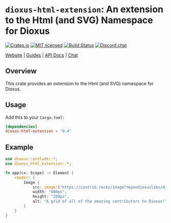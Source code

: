 # `dioxus-html-extension`: An extension to the Html (and SVG) Namespace for Dioxus

[![Crates.io][crates-badge]][crates-url]
[![MIT licensed][mit-badge]][mit-url]
[![Build Status][actions-badge]][actions-url]
[![Discord chat][discord-badge]][discord-url]

[crates-badge]: https://img.shields.io/crates/v/dioxus-html-extension.svg
[crates-url]: https://crates.io/crates/dioxus-html-extension
[mit-badge]: https://img.shields.io/badge/license-MIT-blue.svg
[mit-url]: https://github.com/dioxuslabs/dioxus/blob/master/LICENSE
[actions-badge]: https://github.com/dioxuslabs/dioxus/actions/workflows/main.yml/badge.svg
[actions-url]: https://github.com/dioxuslabs/dioxus/actions?query=workflow%3ACI+branch%3Amaster
[discord-badge]: https://img.shields.io/discord/899851952891002890.svg?logo=discord&style=flat-square
[discord-url]: https://discord.gg/XgGxMSkvUM

[Website](https://dioxuslabs.com) |
[Guides](https://dioxuslabs.com/learn/0.4/) |
[API Docs](https://docs.rs/dioxus-html-extension/latest/dioxus_html) |
[Chat](https://discord.gg/XgGxMSkvUM)

## Overview

This crate provides an extension to the Html (and SVG) namespace for Dioxus.

## Usage

Add this to your `Cargo.toml`:

```toml
[dependencies]
dioxus-html-extension = "0.4"
```

## Example

```rust
use dioxus::prelude::*;
use dioxus_html_extension::*;

fn app(cx: Scope) -> Element {
    render! {
        Image {
            src: image!("https://contrib.rocks/image?repo=dioxuslabs/dioxus&max=52&columns=13", { size: (686, 209), low_quality_preview: true }),
            width: "686px",
            height: "209px",
            alt: "A grid of all of the amazing contributors to Dioxus!",
        }
    }
}
```